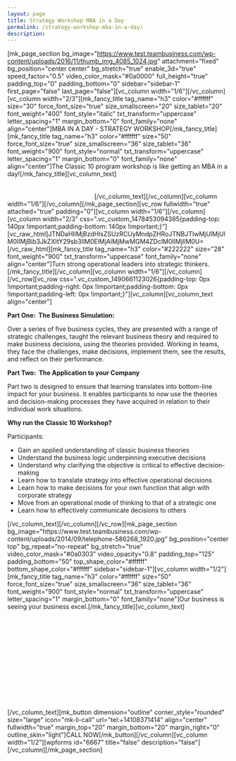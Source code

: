 ```yaml
---
layout: page
title: Strategy Workshop MBA in a Day
permalink: /strategy-workshop-mba-in-a-day/
description:
---
```

[mk_page_section bg_image="https://www.test.teambusiness.com/wp-content/uploads/2016/11/thumb_img_4085_1024.jpg" attachment="fixed" bg_position="center center" bg_stretch="true" enable_3d="true" speed_factor="0.5" video_color_mask="#0a0000" full_height="true" padding_top="0" padding_bottom="0" sidebar="sidebar-1" first_page="false" last_page="false"][vc_column width="1/6"][/vc_column][vc_column width="2/3"][mk_fancy_title tag_name="h3" color="#ffffff" size="30" force_font_size="true" size_smallscreen="20" size_tablet="20" font_weight="400" font_style="italic" txt_transform="uppercase" letter_spacing="1" margin_bottom="0" font_family="none" align="center"]MBA IN A DAY - STRATEGY WORKSHOP[/mk_fancy_title][mk_fancy_title tag_name="h3" color="#ffffff" size="50" force_font_size="true" size_smallscreen="36" size_tablet="36" font_weight="900" font_style="normal" txt_transform="uppercase" letter_spacing="1" margin_bottom="0" font_family="none" align="center"]The Classic 10 program workshop is like getting an MBA in a day![/mk_fancy_title][vc_column_text]<span style="color: #fff;">Participants engage in a two-part program – the first an intellectually challenging, high level strategic simulation and the second part guides them through how to apply the learning to their roles at work.</span>[/vc_column_text][/vc_column][vc_column width="1/6"][/vc_column][/mk_page_section][vc_row fullwidth="true" attached="true" padding="0"][vc_column width="1/6"][/vc_column][vc_column width="2/3" css=".vc_custom_1478453094385{padding-top: 140px !important;padding-bottom: 140px !important;}"][vc_raw_html]JTNDaHIlMjBzdHlsZSUzRCUyMndpZHRoJTNBJTIwMjUlMjUlM0IlMjBib3JkZXItY29sb3IlM0ElMjAlMjMwMGM4ZDclM0IlMjIlM0U=[/vc_raw_html][mk_fancy_title tag_name="h3" color="#222222" size="28" font_weight="900" txt_transform="uppercase" font_family="none" align="center"]Turn strong operational leaders into strategic thinkers.[/mk_fancy_title][/vc_column][vc_column width="1/6"][/vc_column][/vc_row][vc_row css=".vc_custom_1490661123026{padding-top: 0px !important;padding-right: 0px !important;padding-bottom: 0px !important;padding-left: 0px !important;}"][vc_column][vc_column_text align="center"]

<style>.vc_custom_1478453094385{padding-bottom:40px!important;}</style>
<p style="text-align: left;"><strong>Part One:  The Business Simulation: </strong></p>
<p style="text-align: left;">Over a series of five business cycles, they are presented with a range of strategic challenges, taught the relevant business theory and required to make business decisions, using the theories provided. Working in teams, they face the challenges, make decisions, implement them, see the results, and reflect on their performance.</p>
<p style="text-align: left;"><strong>Part Two:  The Application to your Company </strong></p>
<p style="text-align: left;">Part two is designed to ensure that learning translates into bottom-line impact for your business. It enables participants to now use the theories and decision-making processes they have acquired in relation to their individual work situations.</p>
<p style="text-align: left;"><strong>Why run the Classic 10 Workshop?</strong></p>
<p style="text-align: left;">Participants:</p>

<ul>
 	<li style="text-align: left;">Gain an applied understanding of classic business theories</li>
 	<li style="text-align: left;">Understand the business logic underpinning executive decisions</li>
 	<li style="text-align: left;">Understand why clarifying the objective is critical to effective decision-making</li>
 	<li style="text-align: left;">Learn how to translate strategy into effective operational decisions</li>
 	<li style="text-align: left;">Learn how to make decisions for your own function that align with corporate strategy</li>
 	<li style="text-align: left;">Move from an operational mode of thinking to that of a strategic one</li>
 	<li style="text-align: left;">Learn how to effectively communicate decisions to others</li>
</ul>
[/vc_column_text][/vc_column][/vc_row][mk_page_section bg_image="https://www.test.teambusiness.com/wp-content/uploads/2014/09/telephone-586268_1920.jpg" bg_position="center top" bg_repeat="no-repeat" bg_stretch="true" video_color_mask="#0a0303" video_opacity="0.8" padding_top="125" padding_bottom="50" top_shape_color="#ffffff" bottom_shape_color="#ffffff" sidebar="sidebar-1"][vc_column width="1/2"][mk_fancy_title tag_name="h3" color="#ffffff" size="50" force_font_size="true" size_smallscreen="36" size_tablet="36" font_weight="900" font_style="normal" txt_transform="uppercase" letter_spacing="1" margin_bottom="0" font_family="none"]Our business is seeing your business excel.[/mk_fancy_title][vc_column_text]
<p style="color: #fff; font-size: 24px;">Every interaction begins with a conversation because every experience we lead can be easily customized for you and your organization. Find out what we can do to accelerate your business education. Call 410-837-1414</p>
[/vc_column_text][mk_button dimension="outline" corner_style="rounded" size="large" icon="mk-li-call" url="tel:+14108371414" align="center" fullwidth="true" margin_top="20" margin_bottom="20" margin_right="0" outline_skin="light"]CALL NOW[/mk_button][/vc_column][vc_column width="1/2"][wpforms id="6667" title="false" description="false"][/vc_column][/mk_page_section]
